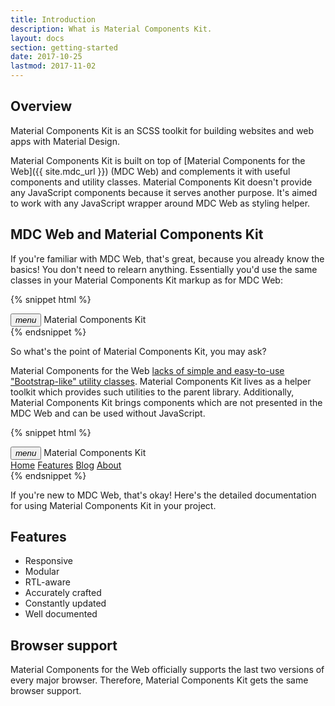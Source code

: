 ```yaml
---
title: Introduction
description: What is Material Components Kit.
layout: docs
section: getting-started
date: 2017-10-25
lastmod: 2017-11-02
---
```


## Overview

Material Components Kit is an SCSS toolkit for building websites and web apps with Material Design.

Material Components Kit is built on top of [Material Components for the Web]({{ site.mdc_url }}) (MDC Web)
and complements it with useful components and utility classes. Material Components Kit doesn't provide any
JavaScript components because it serves another purpose. It's aimed to work with any JavaScript
wrapper around MDC Web as styling helper.

## MDC Web and Material Components Kit

If you're familiar with MDC Web, that's great, because you already know the basics! You don't need
to relearn anything. Essentially you'd use the same classes in your Material Components Kit markup as for MDC Web:

{% snippet html %}
<div class="mdc-toolbar">
  <div class="mdc-toolbar__row">
    <div class="mdc-toolbar__section mdc-toolbar__section--align-start">
      <button class="mdc-toolbar__menu-icon"><i class="material-icons">menu</i></button>
      <span class="mdc-toolbar__title">Material Components Kit</span>
    </div>
  </div>
</div>
{% endsnippet %}

So what's the point of Material Components Kit, you may ask?

Material Components for the Web
[lacks of simple and easy-to-use "Bootstrap-like" utility classes](https://github.com/material-components/material-components-web/issues/23#issuecomment-316414839).
Material Components Kit lives as a helper toolkit which provides such utilities to the parent library.
Additionally, Material Components Kit brings components which are not presented in the MDC Web and can be used
without JavaScript.

{% snippet html %}
<div class="mdc-toolbar">
  <div class="mdc-toolbar__row">
    <div class="mdc-toolbar__section mdc-toolbar__section--align-start">
      <button class="mdc-toolbar__menu-icon"><i class="material-icons">menu</i></button>
      <span class="mdc-toolbar__title">Material Components Kit</span>
      <nav class="mk-toolbar-nav">
        <a class="mk-toolbar-nav__tab mk-toolbar-nav__tab--active" href="javascript:void(0)">Home</a>
        <a class="mk-toolbar-nav__tab" href="javascript:void(0)">Features</a>
        <a class="mk-toolbar-nav__tab" href="javascript:void(0)">Blog</a>
        <a class="mk-toolbar-nav__tab" href="javascript:void(0)">About</a>
      </nav>
    </div>
  </div>
</div>
{% endsnippet %}

If you're new to MDC Web, that's okay! Here's the detailed documentation for using Material Components Kit
in your project.

## Features

- Responsive
- Modular
- RTL-aware
- Accurately crafted
- Constantly updated
- Well documented

## Browser support

Material Components for the Web officially supports the last two versions of every major browser.
Therefore, Material Components Kit gets the same browser support.
